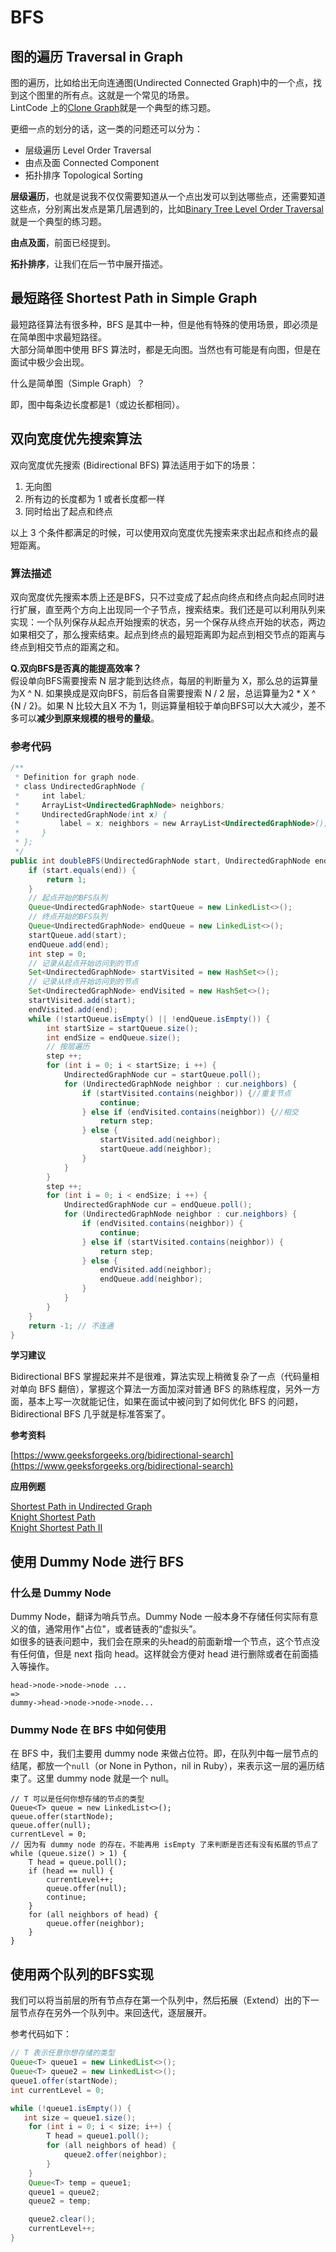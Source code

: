 # BFS

## 图的遍历 Traversal in Graph

图的遍历，比如给出无向连通图(Undirected Connected Graph)中的一个点，找到这个图里的所有点。这就是一个常见的场景。\
LintCode 上的[Clone Graph](http://www.lintcode.com/problem/clone-graph)就是一个典型的练习题。

更细一点的划分的话，这一类的问题还可以分为：

* 层级遍历 Level Order Traversal
* 由点及面 Connected Component
* 拓扑排序 Topological Sorting

**层级遍历**，也就是说我不仅仅需要知道从一个点出发可以到达哪些点，还需要知道这些点，分别离出发点是第几层遇到的，比如[Binary Tree Level Order Traversal](http://www.lintcode.com/problem/binary-tree-level-order-traversal/)就是一个典型的练习题。

**由点及面**，前面已经提到。

**拓扑排序**，让我们在后一节中展开描述。

## 最短路径 Shortest Path in Simple Graph

最短路径算法有很多种，BFS 是其中一种，但是他有特殊的使用场景，即必须是在简单图中求最短路径。\
大部分简单图中使用 BFS 算法时，都是无向图。当然也有可能是有向图，但是在面试中极少会出现。

什么是简单图（Simple Graph）？

即，图中每条边长度都是1（或边长都相同）。

## 双向宽度优先搜索算法

双向宽度优先搜索 (Bidirectional BFS) 算法适用于如下的场景：

1. 无向图
2. 所有边的长度都为 1 或者长度都一样
3. 同时给出了起点和终点

以上 3 个条件都满足的时候，可以使用双向宽度优先搜索来求出起点和终点的最短距离。

### 算法描述

双向宽度优先搜索本质上还是BFS，只不过变成了起点向终点和终点向起点同时进行扩展，直至两个方向上出现同一个子节点，搜索结束。我们还是可以利用队列来实现：一个队列保存从起点开始搜索的状态，另一个保存从终点开始的状态，两边如果相交了，那么搜索结束。起点到终点的最短距离即为起点到相交节点的距离与终点到相交节点的距离之和。

**Q.双向BFS是否真的能提高效率？**\
假设单向BFS需要搜索 N 层才能到达终点，每层的判断量为 X，那么总的运算量为X ^ N. 如果换成是双向BFS，前后各自需要搜索 N / 2 层，总运算量为2 \* X ^ {N / 2}。如果 N 比较大且X 不为 1，则运算量相较于单向BFS可以大大减少，差不多可以**减少到原来规模的根号的量级**。

### 参考代码

```java
/**
 * Definition for graph node.
 * class UndirectedGraphNode {
 *     int label;
 *     ArrayList<UndirectedGraphNode> neighbors;
 *     UndirectedGraphNode(int x) { 
 *         label = x; neighbors = new ArrayList<UndirectedGraphNode>(); 
 *     }
 * };
 */
public int doubleBFS(UndirectedGraphNode start, UndirectedGraphNode end) {
    if (start.equals(end)) {
        return 1;
    }
    // 起点开始的BFS队列
    Queue<UndirectedGraphNode> startQueue = new LinkedList<>();
    // 终点开始的BFS队列
    Queue<UndirectedGraphNode> endQueue = new LinkedList<>();
    startQueue.add(start);
    endQueue.add(end);
    int step = 0;
    // 记录从起点开始访问到的节点
    Set<UndirectedGraphNode> startVisited = new HashSet<>();
    // 记录从终点开始访问到的节点
    Set<UndirectedGraphNode> endVisited = new HashSet<>();
    startVisited.add(start);
    endVisited.add(end);
    while (!startQueue.isEmpty() || !endQueue.isEmpty()) {
        int startSize = startQueue.size();
        int endSize = endQueue.size();
        // 按层遍历
        step ++;
        for (int i = 0; i < startSize; i ++) {
            UndirectedGraphNode cur = startQueue.poll();
            for (UndirectedGraphNode neighbor : cur.neighbors) {
                if (startVisited.contains(neighbor)) {//重复节点
                    continue;
                } else if (endVisited.contains(neighbor)) {//相交
                    return step;
                } else {
                    startVisited.add(neighbor);
                    startQueue.add(neighbor);
                }
            }
        }
        step ++;
        for (int i = 0; i < endSize; i ++) {
            UndirectedGraphNode cur = endQueue.poll();
            for (UndirectedGraphNode neighbor : cur.neighbors) {
                if (endVisited.contains(neighbor)) {
                    continue;
                } else if (startVisited.contains(neighbor)) {
                    return step;
                } else {
                    endVisited.add(neighbor);
                    endQueue.add(neighbor);
                }
            }
        }    
    }
    return -1; // 不连通
}
```

**学习建议**

Bidirectional BFS 掌握起来并不是很难，算法实现上稍微复杂了一点（代码量相对单向 BFS 翻倍），掌握这个算法一方面加深对普通 BFS 的熟练程度，另外一方面，基本上写一次就能记住，如果在面试中被问到了如何优化 BFS 的问题，Bidirectional BFS 几乎就是标准答案了。

**参考资料**

[https://www.geeksforgeeks.org/bidirectional-search](https://www.geeksforgeeks.org/bidirectional-search)

**应用例题**

[Shortest Path in Undirected Graph](http://www.lintcode.com/zh-cn/problem/shortest-path-in-undirected-graph/)\
[Knight Shortest Path](http://www.lintcode.com/zh-cn/problem/knight-shortest-path/)\
[Knight Shortest Path II](http://www.lintcode.com/en/problem/knight-shortest-path-ii/)

## 使用 Dummy Node 进行 BFS

### 什么是 Dummy Node

Dummy Node，翻译为哨兵节点。Dummy Node 一般本身不存储任何实际有意义的值，通常用作"占位"，或者链表的“虚拟头”。\
如很多的链表问题中，我们会在原来的头head的前面新增一个节点，这个节点没有任何值，但是 next 指向 head。这样就会方便对 head 进行删除或者在前面插入等操作。

```
head->node->node->node ...
=>
dummy->head->node->node->node...
```

### Dummy Node 在 BFS 中如何使用

在 BFS 中，我们主要用 dummy node 来做占位符。即，在队列中每一层节点的结尾，都放一个`null`（or None in Python，nil in Ruby），来表示这一层的遍历结束了。这里 dummy node 就是一个 null。

```
// T 可以是任何你想存储的节点的类型
Queue<T> queue = new LinkedList<>();
queue.offer(startNode);
queue.offer(null);
currentLevel = 0;
// 因为有 dummy node 的存在，不能再用 isEmpty 了来判断是否还有没有拓展的节点了
while (queue.size() > 1) {
    T head = queue.poll();
    if (head == null) {
        currentLevel++;
        queue.offer(null);
        continue;
    }
    for (all neighbors of head) {
        queue.offer(neighbor);
    }
}
```

## 使用两个队列的BFS实现

我们可以将当前层的所有节点存在第一个队列中，然后拓展（Extend）出的下一层节点存在另外一个队列中。来回迭代，逐层展开。

参考代码如下：

```java
// T 表示任意你想存储的类型
Queue<T> queue1 = new LinkedList<>();
Queue<T> queue2 = new LinkedList<>();
queue1.offer(startNode);
int currentLevel = 0;

while (!queue1.isEmpty()) {
   int size = queue1.size();
    for (int i = 0; i < size; i++) {
        T head = queue1.poll();
        for (all neighbors of head) {
            queue2.offer(neighbor);
        }
    }
    Queue<T> temp = queue1;
    queue1 = queue2;
    queue2 = temp;

    queue2.clear();
    currentLevel++;
}
```
